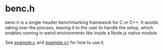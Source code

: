 # benc.h

benc.h is a single-header benchmarking framework for C or C++. It avoids taking
over the process, leaving it to the user to handle the setup, which enables
running in weird environments like inside a Node.js native module.

See [example.c](example.c) and [example.cc](example.cc) for how to use it.
